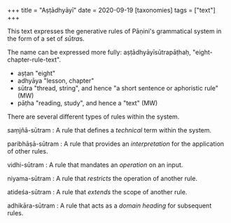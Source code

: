 +++
title = "Aṣṭādhyāyī"
date = 2020-09-19
[taxonomies]
tags = ["text"]
+++

This text expresses the generative rules of Pāṇini's grammatical system in the
form of a set of *sūtra*s.

The name can be expressed more fully: aṣṭādhyāyīsūtrapāṭhaḥ,
"eight-chapter-rule-text".

- aṣṭan "eight"
- adhyāya "lesson, chapter"
- sūtra "thread, string", and hence "a short sentence or aphoristic rule" (MW)
- pāṭha "reading, study", and hence a "text" (MW)

There are several different types of rules within the system.

saṃjñā-sūtram
: A rule that defines a *technical* term within the system.

paribhāṣā-sūtram
: A rule that provides an *interpretation* for the application of other rules.

vidhi-sūtram
: A rule that mandates an *operation* on an input.

niyama-sūtram
: A rule that *restricts* the operation of another rule.

atideśa-sūtram
: A rule that *extends* the scope of another rule.

adhikāra-sūtram
: A rule that acts as a *domain heading* for subsequent rules.


